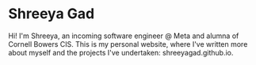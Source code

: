 # Shreeya Gad
Hi! I'm Shreeya, an incoming software engineer @ Meta and alumna of Cornell Bowers CIS. This is my personal website, where I've written more about myself and the projects I've undertaken: shreeyagad.github.io.
